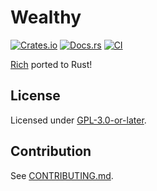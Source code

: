 # Wealthy

[![Crates.io](https://img.shields.io/crates/v/wealthy.svg)](https://crates.io/crates/wealthy)
[![Docs.rs](https://docs.rs/wealthy/badge.svg)](https://docs.rs/wealthy)
[![CI](https://github.com/wizard-28/wealthy/workflows/CI/badge.svg)](https://github.com/wizard-28/wealthy/actions)
<!-- [![Coverage
Status](https://coveralls.io/repos/github/wizard-28/wealthy/badge.svg?branch=master)](https://coveralls.io/github/wizard-28/wealthy?branch=master)
-->

[Rich](https://github.com/Textualize/rich) ported to Rust!

## License

Licensed under [GPL-3.0-or-later](https://www.gnu.org/licenses/gpl-3.0.en.html).

## Contribution

See [CONTRIBUTING.md](CONTRIBUTING.md).
